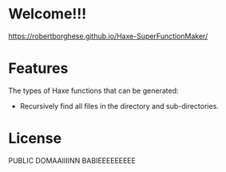 # Welcome!!!
https://robertborghese.github.io/Haxe-SuperFunctionMaker/

# Features
The types of Haxe functions that can be generated:
 * Recursively find all files in the directory and sub-directories.

# License
PUBLIC DOMAAIIIINN BABIEEEEEEEEE
